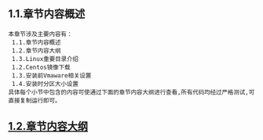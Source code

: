 
## 1.1.章节内容概述
    本章节涉及主要内容有：
     1.1.章节内容概述
     1.2.章节内容大纲
     1.3.Linux重要目录介绍
     1.2.Centos镜像下载
     1.3.安装前Vmaware相关设置
     1.4.安装时分区大小设置
	具体每个小节中包含的内容可使通过下面的章节内容大纲进行查看,所有代码均经过严格测试,可直接复制运行即可。

## <a href="/enhance/markmap/environment/centos/centos7/chapter/centos7-outline5-chapter1.html" target="_blank">1.2.章节内容大纲</a>

<Markmap localtion="/enhance/markmap/environment/centos/centos7/chapter/centos7-outline5-chapter1.html"/>


